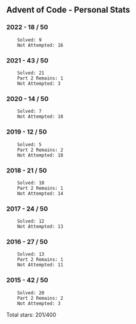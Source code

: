 ## Advent of Code - Personal Stats
### 2022 - 18 / 50
```
	Solved: 9
	Not Attempted: 16
```
### 2021 - 43 / 50
```
	Solved: 21
	Part 2 Remains: 1
	Not Attempted: 3
```
### 2020 - 14 / 50
```
	Solved: 7
	Not Attempted: 18
```
### 2019 - 12 / 50
```
	Solved: 5
	Part 2 Remains: 2
	Not Attempted: 18
```
### 2018 - 21 / 50
```
	Solved: 10
	Part 2 Remains: 1
	Not Attempted: 14
```
### 2017 - 24 / 50
```
	Solved: 12
	Not Attempted: 13
```
### 2016 - 27 / 50
```
	Solved: 13
	Part 2 Remains: 1
	Not Attempted: 11
```
### 2015 - 42 / 50
```
	Solved: 20
	Part 2 Remains: 2
	Not Attempted: 3
```
Total stars: 201/400
